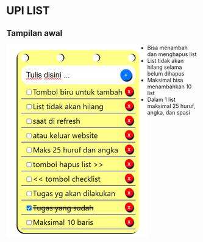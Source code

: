 # UPI LIST
## Tampilan awal

<p>
  <img src="img/Screenshot%20(80).png" align="left">
  
  - Bisa menambah dan menghapus list
  - List tidak akan hilang selama belum dihapus
  - Maksimal bisa menambahkan 10 list
  - Dalam 1 list maksimal 25 huruf, angka, dan spasi
</p>